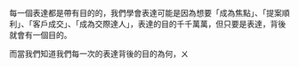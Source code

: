 每一個表達都是帶有目的的，我們學會表達可能是因為想要「成為焦點」、「提案順利」、「客戶成交」、「成為交際達人」，表達的目的千千萬萬，但只要是表達，背後就會有一個目的。

而當我們知道我們每一次的表達背後的目的為何，ㄨ
